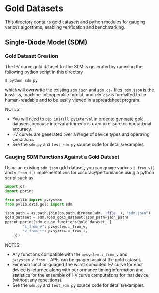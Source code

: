 Gold Datasets
============

This directory contains gold datasets and python modules for gauging various
algorithms, enabling verification and benchmarking.

## Single-Diode Model (SDM)

### Gold Dataset Creation

The I-V curve gold dataset for the SDM is generated by runnning the following
python script in this directory

```console
$ python sdm.py
```

which will overwrite the existing `sdm.json` and `sdm.csv` files. `sdm.json` is
the lossless, machine-interoperable format, and `sdm.csv` is formatted to be
human-readable and to be easily viewed in a spreadsheet program.

NOTES:
- You will need to `pip install pyinterval` in order to generate gold
datasets, because interval arithmetic is used to ensure computational accuracy.
- I-V curves are generated over a range of device types and operating
conditions.
- See the `sdm.py` and `test_sdm.py` source code for details/examples.

### Gauging SDM Functions Against a Gold Dataset

Using an existing `sdm.json` gold dataset, you can guage various `i_from_v()`
and `v_from_i()` implementations for accuracy/performance using a python script
such as

```python
import os
import pprint

from pvlib import pvsystem
from pvlib.data.gold import sdm

json_path = os.path.join(os.path.dirname(sdm.__file__), "sdm.json")
gold_dataset = sdm.load_gold_dataset(json_path=json_path)
pprint.pprint(sdm.gauge_functions(gold_dataset, {
        "i_from_v": pvsystem.i_from_v,
        "v_from_i": pvsystem.v_from_i,
    }))
```

NOTES:
- Any functions compatible with the `pvsystem.i_from_v` and `pvsystem.v_from_i`
APIs can be guaged against the gold dataset.
- For each function guaged, the worst computed I-V curve for each device is returned along with performance timing information and statistics for
the ensemble of I-V curve computations for that device (without any
repetitions).
- See the `sdm.py` and `test_sdm.py` source code for details/examples.
